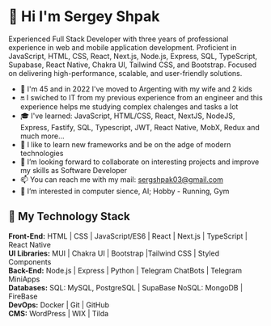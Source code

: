 # 👋 Hi I'm Sergey Shpak
Experienced Full Stack Developer with three years of professional experience in web and mobile application development. Proficient in JavaScript, HTML, CSS, React, Next.js, Node.js, Express, SQL, TypeScript, Supabase, React Native, Chakra UI, Tailwind CSS, and Bootstrap. Focused on delivering high-performance, scalable, and user-friendly solutions.
- 🎲️ I'm 45 and in 2022 I've moved to Argenting with my wife and 2 kids
- 🔛️ I swiched to IT from my previous experience from an engineer and this experience helps me studying complex chalenges and tasks a lot
- 🎓️ I've learned: JavaScript, HTML/CSS, React, NextJS, NodeJS, Express, Fastify, SQL, Typescript, JWT, React Native, MobX, Redux and much more...
- 🌱 I like to learn new frameworks and be on the adge of modern technologies 
- 💞️ I’m looking forward to collaborate on interesting projects and improve my skills as Software Developer
- 📫 You can reach me with my mail: sergshpak03@gmail.com
- 👀 I’m interested in computer sience, AI; Hobby - Running, Gym

## 🤹️ My Technology Stack
**Front-End:**
HTML | CSS | JavaScript/ES6 |
React | Next.js |
TypeScript | React Native\
**UI Libraries:**
MUI | Chakra UI | Bootstrap |Tailwind CSS | Styled Components\
**Back-End:**
Node.js | Express | Python | Telegram ChatBots | Telegram MiniApps\
**Databases:**
SQL: MySQL, PostgreSQL | SupaBase
NoSQL: MongoDB | FireBase\
**DevOps:**
Docker | Git | GitHub\
**CMS:**
WordPress | WIX | Tilda

